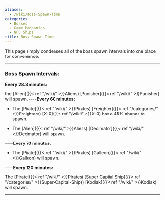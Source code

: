 ```yaml
---
aliases:
  - /wiki/Boss-Spawn-Time
categories:
  - Bosses
  - Game Mechanics
  - NPC Ships
title: Boss Spawn Time
---
```


This page simply condenses all of the boss spawn intervals into one place for convenience.

---

### **Boss Spawn Intervals:**

**Every 28.3 minutes:**

the [Alien]({{< ref "/wiki/" >}}Aliens) [Punisher]({{< ref "/wiki/" >}}Punisher) will spawn. ----**Every 60 minutes:**

- The [Pirate]({{< ref "/wiki/" >}}Pirates) [Freighter]({{< ref "/categories/" >}}Freighters) [X-0]({{< ref "/wiki/" >}}X-0) has a 45% chance to spawn.

<!-- -->

- The [Alien]({{< ref "/wiki/" >}}Aliens) [Decimator]({{< ref "/wiki/" >}}Decimator) will spawn.

----**Every 70 minutes:**

- The [Pirate]({{< ref "/wiki/" >}}Pirates) [Galleon]({{< ref "/wiki/" >}}Galleon) will spawn.

----**Every 120 minutes:**

The [Pirate]({{< ref "/wiki/" >}}Pirates) [Super Capital Ship]({{< ref "/categories/" >}}Super-Capital-Ships) [Kodiak]({{< ref "/wiki/" >}}Kodiak) will spawn.

---
